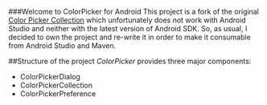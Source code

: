 ###Welcome to ColorPicker for Android
This project is a fork of the original [Color Picker Collection](https://github.com/gabrielemariotti/colorpickercollection) 
which unfortunately does not work with Android Studio and neither with the latest version of Android SDK.
So, as usual, I decided to own the project and re-write it in order to make it consumable from Android Studio and Maven.

##Structure of the project
*ColorPicker* provides three major components:
 - ColorPickerDialog
 - ColorPickerCollection
 - ColorPickerPreference